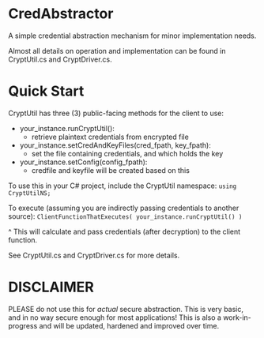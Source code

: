 # CredAbstractor
A simple credential abstraction mechanism for minor implementation needs.

Almost all details on operation and implementation can be found in CryptUtil.cs and CryptDriver.cs.

# Quick Start
CryptUtil has three (3) public-facing methods for the client to use:
* your_instance.runCryptUtil():
    - retrieve plaintext credentials from encrypted file
* your_instance.setCredAndKeyFiles(cred_fpath, key_fpath):
    - set the file containing credentials, and which holds the key
* your_instance.setConfig(config_fpath):
    - credfile and keyfile will be created based on this

To use this in your C# project, include the CryptUtil namespace:
`using CryptUtilNS;`

To execute (assuming you are indirectly passing credentials to another source):
`ClientFunctionThatExecutes( your_instance.runCryptUtil() )`

^ This will calculate and pass credentials (after decryption) to the client function.

See CryptUtil.cs and CryptDriver.cs for more details.

# DISCLAIMER
PLEASE do not use this for _actual_ secure abstraction. This is very basic, and in no way secure enough for most applications!
This is also a work-in-progress and will be updated, hardened and improved over time.
